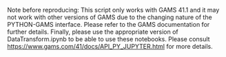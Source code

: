 Note before reproducing: This script only works with GAMS 41.1 and it may not work with other versions of GAMS due to the changing nature of the PYTHON-GAMS interface.
Please refer to the GAMS documentation for further details.
Finally, please use the appropriate version of DataTransform.ipynb to be able to use these notebooks. 
Please consult https://www.gams.com/41/docs/API_PY_JUPYTER.html for more details.
